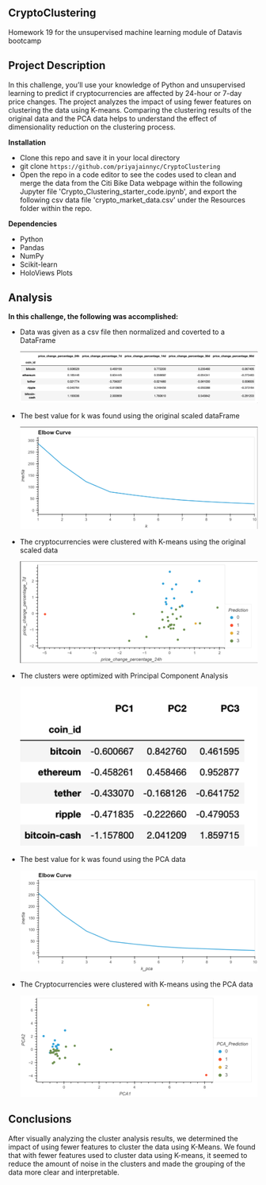 ## CryptoClustering
Homework 19 for the unsupervised machine learning module of Datavis bootcamp

## Project Description
In this challenge, you’ll use your knowledge of Python and unsupervised learning to predict if cryptocurrencies are affected by 24-hour or 7-day price changes. The project analyzes the impact of using fewer features on clustering the data using K-means. Comparing the clustering results of the original data and the PCA data helps to understand the effect of dimensionality reduction on the clustering process.

**Installation**
- Clone this repo and save it in your local directory
- git clone `https://github.com/priyajainnyc/CryptoClustering`
- Open the repo in a code editor to see the codes used to clean and merge the data from the Citi Bike Data webpage within the following Jupyter file 'Crypto_Clustering_starter_code.ipynb', and export the following csv data file 'crypto_market_data.csv' under the Resources folder within the repo.

**Dependencies**
- Python
- Pandas
- NumPy
- Scikit-learn
- HoloViews Plots

## Analysis
**In this challenge, the following was accomplished:**
* Data was given as a csv file then normalized and coverted to a DataFrame
  
  ![scaled_data](https://github.com/priyajainnyc/CryptoClustering/blob/main/Resources/scaled_data.png)
  
* The best value for k was found using the original scaled dataFrame
  
  ![elbow_plot](https://github.com/priyajainnyc/CryptoClustering/blob/main/Resources/elbow_plot.png)
  
* The cryptocurrencies were clustered  with K-means using the original scaled data
  
  ![market_scaled_plot](https://github.com/priyajainnyc/CryptoClustering/blob/main/Resources/market_scaled_plot.png)
  
* The clusters were optimized with Principal Component Analysis
  
     ![pca_data](https://github.com/priyajainnyc/CryptoClustering/blob/main/Resources/pca_data.png)
  
* The best value for k was found using the PCA data
  
  ![elbow_pca_plot](https://github.com/priyajainnyc/CryptoClustering/blob/main/Resources/elbow_pca_plot.png)
  
* The Cryptocurrencies were clustered with K-means using the PCA data
  
  ![market_pca_plot](https://github.com/priyajainnyc/CryptoClustering/blob/main/Resources/market_pca_plot.png)
  
## Conclusions
After visually analyzing the cluster analysis results, we determined the impact of using fewer features to cluster the data using K-Means. We found that with fewer features used to cluster data using K-means, it seemed to reduce the amount of noise in the clusters and made the grouping of the data more clear and interpretable.
